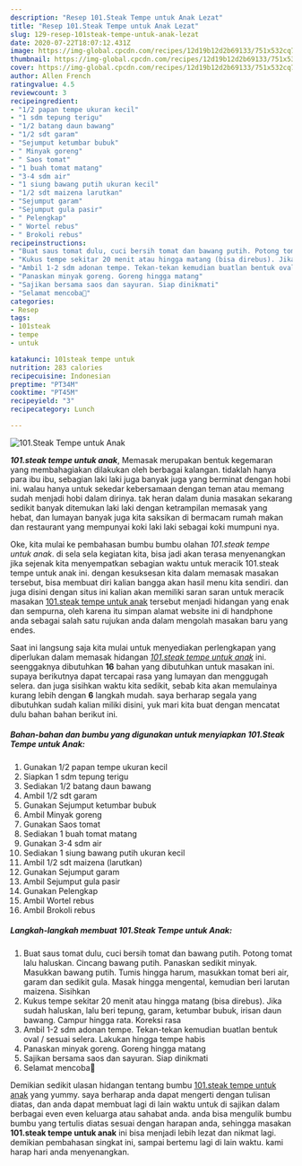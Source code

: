 ```yaml
---
description: "Resep 101.Steak Tempe untuk Anak Lezat"
title: "Resep 101.Steak Tempe untuk Anak Lezat"
slug: 129-resep-101steak-tempe-untuk-anak-lezat
date: 2020-07-22T18:07:12.431Z
image: https://img-global.cpcdn.com/recipes/12d19b12d2b69133/751x532cq70/101steak-tempe-untuk-anak-foto-resep-utama.jpg
thumbnail: https://img-global.cpcdn.com/recipes/12d19b12d2b69133/751x532cq70/101steak-tempe-untuk-anak-foto-resep-utama.jpg
cover: https://img-global.cpcdn.com/recipes/12d19b12d2b69133/751x532cq70/101steak-tempe-untuk-anak-foto-resep-utama.jpg
author: Allen French
ratingvalue: 4.5
reviewcount: 3
recipeingredient:
- "1/2 papan tempe ukuran kecil"
- "1 sdm tepung terigu"
- "1/2 batang daun bawang"
- "1/2 sdt garam"
- "Sejumput ketumbar bubuk"
- " Minyak goreng"
- " Saos tomat"
- "1 buah tomat matang"
- "3-4 sdm air"
- "1 siung bawang putih ukuran kecil"
- "1/2 sdt maizena larutkan"
- "Sejumput garam"
- "Sejumput gula pasir"
- " Pelengkap"
- " Wortel rebus"
- " Brokoli rebus"
recipeinstructions:
- "Buat saus tomat dulu, cuci bersih tomat dan bawang putih. Potong tomat lalu haluskan. Cincang bawang putih. Panaskan sedikit minyak. Masukkan bawang putih. Tumis hingga harum, masukkan tomat beri air, garam dan sedikit gula. Masak hingga mengental, kemudian beri larutan maizena. Sisihkan"
- "Kukus tempe sekitar 20 menit atau hingga matang (bisa direbus). Jika sudah haluskan, lalu beri tepung, garam, ketumbar bubuk, irisan daun bawang. Campur hingga rata. Koreksi rasa"
- "Ambil 1-2 sdm adonan tempe. Tekan-tekan kemudian buatlan bentuk oval / sesuai selera. Lakukan hingga tempe habis"
- "Panaskan minyak goreng. Goreng hingga matang"
- "Sajikan bersama saos dan sayuran. Siap dinikmati"
- "Selamat mencoba💜"
categories:
- Resep
tags:
- 101steak
- tempe
- untuk

katakunci: 101steak tempe untuk 
nutrition: 283 calories
recipecuisine: Indonesian
preptime: "PT34M"
cooktime: "PT45M"
recipeyield: "3"
recipecategory: Lunch

---
```



![101.Steak Tempe untuk Anak](https://img-global.cpcdn.com/recipes/12d19b12d2b69133/751x532cq70/101steak-tempe-untuk-anak-foto-resep-utama.jpg)

<b><i>101.steak tempe untuk anak</i></b>, Memasak merupakan bentuk kegemaran yang membahagiakan dilakukan oleh berbagai kalangan. tidaklah hanya para ibu ibu, sebagian laki laki juga banyak juga yang berminat dengan hobi ini. walau hanya untuk sekedar kebersamaan dengan teman atau memang sudah menjadi hobi dalam dirinya. tak heran dalam dunia masakan sekarang sedikit banyak ditemukan laki laki dengan ketrampilan memasak yang hebat, dan lumayan banyak juga kita saksikan di bermacam rumah makan dan restaurant yang mempunyai koki laki laki sebagai koki mumpuni nya.

Oke, kita mulai ke pembahasan bumbu bumbu olahan <i>101.steak tempe untuk anak</i>. di sela sela kegiatan kita, bisa jadi akan terasa menyenangkan jika sejenak kita menyempatkan sebagian waktu untuk meracik 101.steak tempe untuk anak ini. dengan kesuksesan kita dalam memasak masakan tersebut, bisa membuat diri kalian bangga akan hasil menu kita sendiri. dan juga disini dengan situs ini kalian akan memiliki saran saran untuk meracik masakan <u>101.steak tempe untuk anak</u> tersebut menjadi hidangan yang enak dan sempurna, oleh karena itu simpan alamat website ini di handphone anda sebagai salah satu rujukan anda dalam mengolah masakan baru yang endes.




Saat ini langsung saja kita mulai untuk menyediakan perlengkapan yang diperlukan dalam memasak hidangan <u><i>101.steak tempe untuk anak</i></u> ini. seenggaknya dibutuhkan <b>16</b> bahan yang dibutuhkan untuk masakan ini. supaya berikutnya dapat tercapai rasa yang lumayan dan menggugah selera. dan juga sisihkan waktu kita sedikit, sebab kita akan memulainya kurang lebih dengan <b>6</b> langkah mudah. saya berharap segala yang dibutuhkan sudah kalian miliki disini, yuk mari kita buat dengan mencatat dulu bahan bahan berikut ini.

<!--inarticleads1-->

##### Bahan-bahan dan bumbu yang digunakan untuk menyiapkan 101.Steak Tempe untuk Anak:

1. Gunakan 1/2 papan tempe ukuran kecil
1. Siapkan 1 sdm tepung terigu
1. Sediakan 1/2 batang daun bawang
1. Ambil 1/2 sdt garam
1. Gunakan Sejumput ketumbar bubuk
1. Ambil  Minyak goreng
1. Gunakan  Saos tomat
1. Sediakan 1 buah tomat matang
1. Gunakan 3-4 sdm air
1. Sediakan 1 siung bawang putih ukuran kecil
1. Ambil 1/2 sdt maizena (larutkan)
1. Gunakan Sejumput garam
1. Ambil Sejumput gula pasir
1. Gunakan  Pelengkap
1. Ambil  Wortel rebus
1. Ambil  Brokoli rebus




<!--inarticleads2-->

##### Langkah-langkah membuat 101.Steak Tempe untuk Anak:

1. Buat saus tomat dulu, cuci bersih tomat dan bawang putih. Potong tomat lalu haluskan. Cincang bawang putih. Panaskan sedikit minyak. Masukkan bawang putih. Tumis hingga harum, masukkan tomat beri air, garam dan sedikit gula. Masak hingga mengental, kemudian beri larutan maizena. Sisihkan
1. Kukus tempe sekitar 20 menit atau hingga matang (bisa direbus). Jika sudah haluskan, lalu beri tepung, garam, ketumbar bubuk, irisan daun bawang. Campur hingga rata. Koreksi rasa
1. Ambil 1-2 sdm adonan tempe. Tekan-tekan kemudian buatlan bentuk oval / sesuai selera. Lakukan hingga tempe habis
1. Panaskan minyak goreng. Goreng hingga matang
1. Sajikan bersama saos dan sayuran. Siap dinikmati
1. Selamat mencoba💜




Demikian sedikit ulasan hidangan tentang bumbu <u>101.steak tempe untuk anak</u> yang yummy. saya berharap anda dapat mengerti dengan tulisan diatas, dan anda dapat membuat lagi di lain waktu untuk di sajikan dalam berbagai even even keluarga atau sahabat anda. anda bisa mengulik bumbu bumbu yang tertulis diatas sesuai dengan harapan anda, sehingga masakan <b>101.steak tempe untuk anak</b> ini bisa menjadi lebih lezat dan nikmat lagi. demikian pembahasan singkat ini, sampai bertemu lagi di lain waktu. kami harap hari anda menyenangkan.
